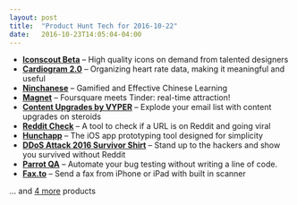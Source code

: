 ```yaml
---
layout: post
title:  "Product Hunt Tech for 2016-10-22"
date:   2016-10-23T14:05:04-04:00
---
```


* **[Iconscout Beta](https://www.producthunt.com/tech/iconscout-beta?utm_campaign=producthunt-api&utm_medium=api&utm_source=Application%3A+Daily+Digest+RSS+%28ID%3A+3202%29)** – High quality icons on demand from talented designers
* **[Cardiogram 2.0](https://www.producthunt.com/tech/cardiogram-2-0?utm_campaign=producthunt-api&utm_medium=api&utm_source=Application%3A+Daily+Digest+RSS+%28ID%3A+3202%29)** – Organizing heart rate data, making it meaningful and useful
* **[Ninchanese](https://www.producthunt.com/tech/ninchanese?utm_campaign=producthunt-api&utm_medium=api&utm_source=Application%3A+Daily+Digest+RSS+%28ID%3A+3202%29)** – Gamified and Effective Chinese Learning
* **[Magnet](https://www.producthunt.com/tech/magnet-7a17f940-0d86-42b3-a037-e483ebfc1ea8?utm_campaign=producthunt-api&utm_medium=api&utm_source=Application%3A+Daily+Digest+RSS+%28ID%3A+3202%29)** – Foursquare meets Tinder: real-time attraction!
* **[Content Upgrades by VYPER](https://www.producthunt.com/tech/content-upgrades-by-vyper?utm_campaign=producthunt-api&utm_medium=api&utm_source=Application%3A+Daily+Digest+RSS+%28ID%3A+3202%29)** – Explode your email list with content upgrades on steroids
* **[Reddit Check](https://www.producthunt.com/tech/reddit-check?utm_campaign=producthunt-api&utm_medium=api&utm_source=Application%3A+Daily+Digest+RSS+%28ID%3A+3202%29)** – A tool to check if a URL is on Reddit and going viral
* **[Hunchapp](https://www.producthunt.com/tech/hunchapp?utm_campaign=producthunt-api&utm_medium=api&utm_source=Application%3A+Daily+Digest+RSS+%28ID%3A+3202%29)** – The iOS app prototyping tool designed for simplicity
* **[DDoS Attack 2016 Survivor Shirt](https://www.producthunt.com/tech/ddos-attack-2016-survivor-shirt?utm_campaign=producthunt-api&utm_medium=api&utm_source=Application%3A+Daily+Digest+RSS+%28ID%3A+3202%29)** – Stand up to the hackers and show you survived without Reddit
* **[Parrot QA](https://www.producthunt.com/tech/parrot-qa?utm_campaign=producthunt-api&utm_medium=api&utm_source=Application%3A+Daily+Digest+RSS+%28ID%3A+3202%29)** – Automate your bug testing without writing a line of code.
* **[Fax.to](https://www.producthunt.com/tech/fax-to-2?utm_campaign=producthunt-api&utm_medium=api&utm_source=Application%3A+Daily+Digest+RSS+%28ID%3A+3202%29)** – Send a fax from iPhone or iPad with built in scanner

… and [4 more](https://www.producthunt.com/tech) products
